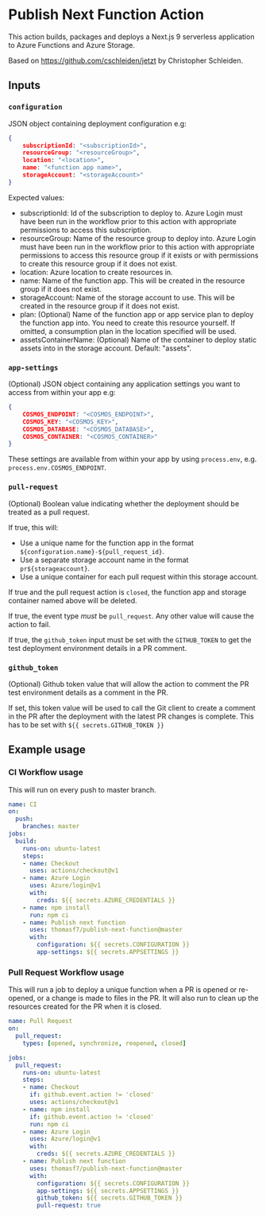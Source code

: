 # Publish Next Function Action

This action builds, packages and deploys a Next.js 9 serverless application to Azure Functions and Azure Storage.

Based on https://github.com/cschleiden/jetzt by Christopher Schleiden.

## Inputs

### `configuration`

JSON object containing deployment configuration e.g:

```json
{
    subscriptionId: "<subscriptionId>",
    resourceGroup: "<resourceGroup>",
    location: "<location>",
    name: "<function app name>",
    storageAccount: "<storageAccount>"
}
```

Expected values:

- subscriptionId: Id of the subscription to deploy to. Azure Login must have been run in the workflow prior to this action with appropriate permissions to access this subscription.
- resourceGroup: Name of the resource group to deploy into. Azure Login must have been run in the workflow prior to this action with appropriate permissions to access this resource group if it exists or with permissions to create this resource group if it does not exist.
- location: Azure location to create resources in.
- name: Name of the function app. This will be created in the resource group if it does not exist.
- storageAccount: Name of the storage account to use. This will be created in the resource group if it does not exist.
- plan: (Optional) Name of the function app or app service plan to deploy the function app into. You need to create this resource yourself. If omitted, a consumption plan in the location specified will be used.
- assetsContainerName: (Optional) Name of the container to deploy static assets into in the storage account. Default: "assets".

### `app-settings`

(Optional) JSON object containing any application settings you want to access from within your app e.g:

```json
{
    COSMOS_ENDPOINT: "<COSMOS_ENDPOINT>",
    COSMOS_KEY: "<COSMOS_KEY>",
    COSMOS_DATABASE: "<COSMOS_DATABASE>",
    COSMOS_CONTAINER: "<COSMOS_CONTAINER>"
}
```

These settings are available from within your app by using `process.env`, e.g. `process.env.COSMOS_ENDPOINT`.

### `pull-request`

(Optional) Boolean value indicating whether the deployment should be treated as a pull request.

If true, this will:

- Use a unique name for the function app in the format `${configuration.name}-${pull_request_id}`.
- Use a separate storage account name in the format `pr${storageaccount}`.
- Use a unique container for each pull request within this storage account.

If true and the pull request action is `closed`, the function app and storage container named above will be deleted.

If true, the event type *must* be `pull_request`. Any other value will cause the action to fail.

If true, the `github_token` input must be set with the `GITHUB_TOKEN` to get the test deployment environment details in a PR comment.

### `github_token`

(Optional) Github token value that will allow the action to comment the PR test environment details as a comment in the PR.

If set, this token value will be used to call the Git client to create a comment in the PR after the deployment with the latest PR changes is complete. This has to be set with `${{ secrets.GITHUB_TOKEN }}`

## Example usage

### CI Workflow usage

This will run on every push to master branch.

```yml
name: CI
on:
  push:
    branches: master
jobs:
  build:
    runs-on: ubuntu-latest
    steps:
    - name: Checkout
      uses: actions/checkout@v1
    - name: Azure Login
      uses: Azure/login@v1
      with:
        creds: ${{ secrets.AZURE_CREDENTIALS }}
    - name: npm install
      run: npm ci
    - name: Publish next function
      uses: thomasf7/publish-next-function@master
      with:
        configuration: ${{ secrets.CONFIGURATION }}
        app-settings: ${{ secrets.APPSETTINGS }}
```

### Pull Request Workflow usage

This will run a job to deploy a unique function when a PR is opened or re-opened, or a change is made to files in the PR. It will also run to clean up the resources created for the PR when it is closed.

```yml
name: Pull Request
on:
  pull_request:
    types: [opened, synchronize, reopened, closed]

jobs:
  pull_request:
    runs-on: ubuntu-latest
    steps:
    - name: Checkout
      if: github.event.action != 'closed'
      uses: actions/checkout@v1
    - name: npm install
      if: github.event.action != 'closed'
      run: npm ci
    - name: Azure Login
      uses: Azure/login@v1
      with:
        creds: ${{ secrets.AZURE_CREDENTIALS }}
    - name: Publish next function
      uses: thomasf7/publish-next-function@master
      with:
        configuration: ${{ secrets.CONFIGURATION }}
        app-settings: ${{ secrets.APPSETTINGS }}
        github_token: ${{ secrets.GITHUB_TOKEN }}
        pull-request: true
```
